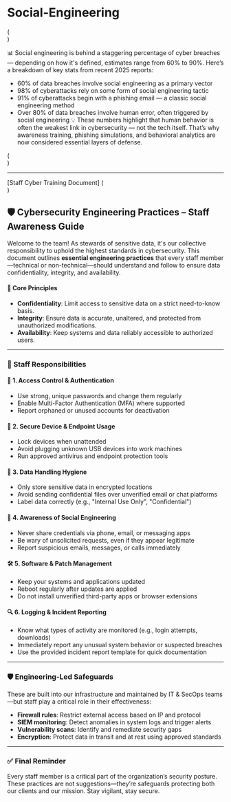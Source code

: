 # Social-Engineering
( <br> )

📊 Social engineering is behind a staggering percentage of cyber breaches — depending on how it's defined, estimates range from 60% to 90%.
Here’s a breakdown of key stats from recent 2025 reports:
- 60% of data breaches involve social engineering as a primary vector
- 98% of cyberattacks rely on some form of social engineering tactic
- 91% of cyberattacks begin with a phishing email — a classic social engineering method
- Over 80% of data breaches involve human error, often triggered by social engineering
💡 These numbers highlight that human behavior is often the weakest link in cybersecurity — not the tech itself. That’s why awareness training, phishing simulations, and behavioral analytics are now considered essential layers of defense.

 ( <br> )

---

  
  
  
  
[Staff Cyber Training Document] 
( <br> )
## 🛡️ Cybersecurity Engineering Practices – Staff Awareness Guide

Welcome to the team! As stewards of sensitive data, it's our collective responsibility to uphold the highest standards in cybersecurity. This document outlines **essential engineering practices** that every staff member—technical or non-technical—should understand and follow to ensure data confidentiality, integrity, and availability.

#### 🔑 Core Principles

- **Confidentiality**: Limit access to sensitive data on a strict need-to-know basis.
- **Integrity**: Ensure data is accurate, unaltered, and protected from unauthorized modifications.
- **Availability**: Keep systems and data reliably accessible to authorized users.

---

### 🧠 Staff Responsibilities

#### 🔐 1. Access Control & Authentication
- Use strong, unique passwords and change them regularly
- Enable Multi-Factor Authentication (MFA) where supported
- Report orphaned or unused accounts for deactivation

#### 🚫 2. Secure Device & Endpoint Usage
- Lock devices when unattended
- Avoid plugging unknown USB devices into work machines
- Run approved antivirus and endpoint protection tools

#### 🧼 3. Data Handling Hygiene
- Only store sensitive data in encrypted locations
- Avoid sending confidential files over unverified email or chat platforms
- Label data correctly (e.g., "Internal Use Only", "Confidential")

#### 🧪 4. Awareness of Social Engineering
- Never share credentials via phone, email, or messaging apps
- Be wary of unsolicited requests, even if they appear legitimate
- Report suspicious emails, messages, or calls immediately

#### 🛠 5. Software & Patch Management
- Keep your systems and applications updated
- Reboot regularly after updates are applied
- Do not install unverified third-party apps or browser extensions

#### 🔍 6. Logging & Incident Reporting
- Know what types of activity are monitored (e.g., login attempts, downloads)
- Immediately report any unusual system behavior or suspected breaches
- Use the provided incident report template for quick documentation

---

### 🛡️ Engineering-Led Safeguards

These are built into our infrastructure and maintained by IT & SecOps teams—but staff play a critical role in their effectiveness:

- **Firewall rules**: Restrict external access based on IP and protocol
- **SIEM monitoring**: Detect anomalies in system logs and trigger alerts
- **Vulnerability scans**: Identify and remediate security gaps
- **Encryption**: Protect data in transit and at rest using approved standards

---

### ✅ Final Reminder

Every staff member is a critical part of the organization’s security posture. These practices are not suggestions—they’re safeguards protecting both our clients and our mission. Stay vigilant, stay secure.
